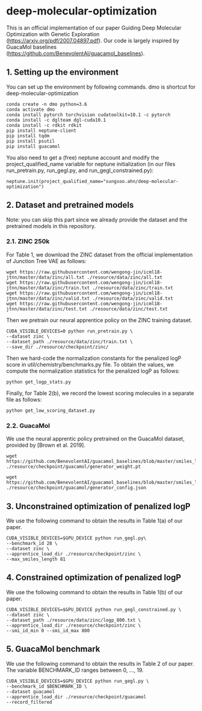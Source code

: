 # deep-molecular-optimization

This is an official implementation of our paper Guiding Deep Molecular Optimization with Genetic Exploration (https://arxiv.org/pdf/2007.04897.pdf). Our code is largely inspired by GuacaMol baselines (https://github.com/BenevolentAI/guacamol_baselines).

## 1. Setting up the environment
You can set up the environment by following commands. dmo is shortcut for deep-molecular-optimization
```
conda create -n dmo python=3.6
conda activate dmo
conda install pytorch torchvision cudatoolkit=10.1 -c pytorch
conda install -c dglteam dgl-cuda10.1
conda install -c rdkit rdkit
pip install neptune-client
pip install tqdm
pip install psutil
pip install guacamol
```

You also need to get a (free) neptune account and modify the project_qualified_name variable for neptune initialization (in our files run_pretrain.py, run_gegl.py, and run_gegl_constrained.py):

```
neptune.init(project_qualified_name="sungsoo.ahn/deep-molecular-optimization")
```



## 2. Dataset and pretrained models
Note: you can skip this part since we already provide the dataset and the pretrained models in this repository.

### 2.1. ZINC 250k
For Table 1, we download the ZINC dataset from the official implementation of Junction Tree VAE as follows:

```
wget https://raw.githubusercontent.com/wengong-jin/icml18-jtnn/master/data/zinc/all.txt ./resource/data/zinc/all.txt
wget https://raw.githubusercontent.com/wengong-jin/icml18-jtnn/master/data/zinc/train.txt ./resource/data/zinc/train.txt
wget https://raw.githubusercontent.com/wengong-jin/icml18-jtnn/master/data/zinc/valid.txt ./resource/data/zinc/valid.txt
wget https://raw.githubusercontent.com/wengong-jin/icml18-jtnn/master/data/zinc/test.txt ./resource/data/zinc/test.txt
```

Then we pretrain our neural apprentice policy on the ZINC training dataset.

```
CUDA_VISIBLE_DEVICES=0 python run_pretrain.py \
--dataset zinc \
--dataset_path ./resource/data/zinc/train.txt \
--save_dir ./resource/checkpoint/zinc/
```

Then we hard-code the normalization constants for the penalized logP score in util/chemistry/benchmarks.py file. To obtain the values, we compute the normalization statistics for the penalized logP as follows:
```
python get_logp_stats.py
```

Finally, for Table 2(b), we record the lowest scoring molecules in a separate file as follows:
```
python get_low_scoring_dataset.py
```

### 2.2. GuacaMol
We use the neural apprentic policy pretrained on the GuacaMol dataset, provided by [Brown et al. 2019].

```
wget https://github.com/BenevolentAI/guacamol_baselines/blob/master/smiles_lstm_hc/pretrained_model/model_final_0.473.pt ./resource/checkpoint/guacamol/generator_weight.pt

wget https://github.com/BenevolentAI/guacamol_baselines/blob/master/smiles_lstm_hc/pretrained_model/model_final_0.473.pt ./resource/checkpoint/guacamol/generator_config.json
```

## 3. Unconstrained optimization of penalized logP

We use the following command to obtain the results in Table 1(a) of our paper.
```
CUDA_VISIBLE_DEVICES=$GPU_DEVICE python run_gegl.py\
--benchmark_id 28 \
--dataset zinc \
--apprentice_load_dir ./resource/checkpoint/zinc \
--max_smiles_length 81
```

## 4. Constrained optimization of penalized logP
We use the following command to obtain the results in Table 1(b) of our paper.

```
CUDA_VISIBLE_DEVICES=$GPU_DEVICE python run_gegl_constrained.py \
--dataset zinc \
--dataset_path ./resource/data/zinc/logp_800.txt \
--apprentice_load_dir ./resource/checkpoint/zinc \
--smi_id_min 0 --smi_id_max 800
```

## 5. GuacaMol benchmark
We use the following command to obtain the results in Table 2 of our paper. The variable BENCHMARK_ID ranges between 0, ..., 19.

```
CUDA_VISIBLE_DEVICES=$GPU_DEVICE python run_gegl.py \
--benchmark_id $BENCHMARK_ID \
--dataset guacamol
--apprentice_load_dir ./resource/checkpoint/guacamol
--record_filtered
```